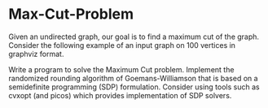# Max-Cut-Problem

Given an undirected graph, our goal is to find a maximum cut of the graph.
Consider the following example of an input graph on 100 vertices in graphviz format.

Write a program to solve the Maximum Cut problem. Implement the randomized rounding algorithm of Goemans-Williamson that is based on a semidefinite programming (SDP) formulation. Consider using tools such as cvxopt (and picos) which provides implementation of SDP solvers.
